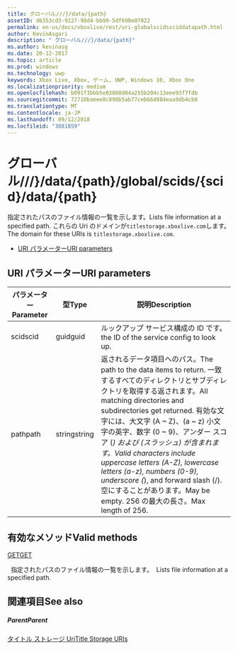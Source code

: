 ```yaml
---
title: グローバル///}/data/{path}
assetID: d6353cd3-9127-98d4-bb99-5df690e07022
permalink: en-us/docs/xboxlive/rest/uri-globalscidssciddatapath.html
author: KevinAsgari
description: " グローバル///}/data/{path}"
ms.author: kevinasg
ms.date: 20-12-2017
ms.topic: article
ms.prod: windows
ms.technology: uwp
keywords: Xbox Live, Xbox, ゲーム, UWP, Windows 10, Xbox One
ms.localizationpriority: medium
ms.openlocfilehash: b091f3bbb5e03808d04a255b204c13eee93f7fdb
ms.sourcegitcommit: 72710baeee8c898b5ab77ceb66d884eaa9db4cb8
ms.translationtype: MT
ms.contentlocale: ja-JP
ms.lasthandoff: 09/12/2018
ms.locfileid: "3881859"
---
```

# <a name="globalscidssciddatapath"></a><span data-ttu-id="35e59-104">グローバル///}/data/{path}</span><span class="sxs-lookup"><span data-stu-id="35e59-104">/global/scids/{scid}/data/{path}</span></span>
<span data-ttu-id="35e59-105">指定されたパスのファイル情報の一覧を示します。</span><span class="sxs-lookup"><span data-stu-id="35e59-105">Lists file information at a specified path.</span></span> <span data-ttu-id="35e59-106">これらの Uri のドメインが`titlestorage.xboxlive.com`します。</span><span class="sxs-lookup"><span data-stu-id="35e59-106">The domain for these URIs is `titlestorage.xboxlive.com`.</span></span>
 
  * [<span data-ttu-id="35e59-107">URI パラメーター</span><span class="sxs-lookup"><span data-stu-id="35e59-107">URI parameters</span></span>](#ID4EV)
 
<a id="ID4EV"></a>

 
## <a name="uri-parameters"></a><span data-ttu-id="35e59-108">URI パラメーター</span><span class="sxs-lookup"><span data-stu-id="35e59-108">URI parameters</span></span>
 
| <span data-ttu-id="35e59-109">パラメーター</span><span class="sxs-lookup"><span data-stu-id="35e59-109">Parameter</span></span>| <span data-ttu-id="35e59-110">型</span><span class="sxs-lookup"><span data-stu-id="35e59-110">Type</span></span>| <span data-ttu-id="35e59-111">説明</span><span class="sxs-lookup"><span data-stu-id="35e59-111">Description</span></span>| 
| --- | --- | --- | 
| <span data-ttu-id="35e59-112">scid</span><span class="sxs-lookup"><span data-stu-id="35e59-112">scid</span></span>| <span data-ttu-id="35e59-113">guid</span><span class="sxs-lookup"><span data-stu-id="35e59-113">guid</span></span>| <span data-ttu-id="35e59-114">ルックアップ サービス構成の ID です。</span><span class="sxs-lookup"><span data-stu-id="35e59-114">the ID of the service config to look up.</span></span>| 
| <span data-ttu-id="35e59-115">path</span><span class="sxs-lookup"><span data-stu-id="35e59-115">path</span></span>| <span data-ttu-id="35e59-116">string</span><span class="sxs-lookup"><span data-stu-id="35e59-116">string</span></span>| <span data-ttu-id="35e59-117">返されるデータ項目へのパス。</span><span class="sxs-lookup"><span data-stu-id="35e59-117">The path to the data items to return.</span></span> <span data-ttu-id="35e59-118">一致するすべてのディレクトリとサブディレクトリを取得する返されます。</span><span class="sxs-lookup"><span data-stu-id="35e59-118">All matching directories and subdirectories get returned.</span></span> <span data-ttu-id="35e59-119">有効な文字には、大文字 (A ~ Z)、(a ~ z) 小文字の英字、数字 (0 ~ 9)、アンダー スコア (_) および (スラッシュ) が含まれます。</span><span class="sxs-lookup"><span data-stu-id="35e59-119">Valid characters include uppercase letters (A-Z), lowercase letters (a-z), numbers (0-9), underscore (_), and forward slash (/).</span></span> <span data-ttu-id="35e59-120">空にすることがあります。</span><span class="sxs-lookup"><span data-stu-id="35e59-120">May be empty.</span></span> <span data-ttu-id="35e59-121">256 の最大の長さ。</span><span class="sxs-lookup"><span data-stu-id="35e59-121">Max length of 256.</span></span>| 
  
<a id="ID4E3B"></a>

 
## <a name="valid-methods"></a><span data-ttu-id="35e59-122">有効なメソッド</span><span class="sxs-lookup"><span data-stu-id="35e59-122">Valid methods</span></span>

[<span data-ttu-id="35e59-123">GET</span><span class="sxs-lookup"><span data-stu-id="35e59-123">GET</span></span>](uri-globalscidssciddatapath-get.md)

<span data-ttu-id="35e59-124">&nbsp;&nbsp;指定されたパスのファイル情報の一覧を示します。</span><span class="sxs-lookup"><span data-stu-id="35e59-124">&nbsp;&nbsp;Lists file information at a specified path.</span></span>
 
<a id="ID4EGC"></a>

 
## <a name="see-also"></a><span data-ttu-id="35e59-125">関連項目</span><span class="sxs-lookup"><span data-stu-id="35e59-125">See also</span></span>
 
<a id="ID4EIC"></a>

 
##### <a name="parent"></a><span data-ttu-id="35e59-126">Parent</span><span class="sxs-lookup"><span data-stu-id="35e59-126">Parent</span></span> 

[<span data-ttu-id="35e59-127">タイトル ストレージ Uri</span><span class="sxs-lookup"><span data-stu-id="35e59-127">Title Storage URIs</span></span>](atoc-reference-storagev2.md)

   